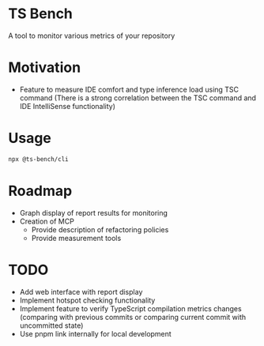 # TS Bench
A tool to monitor various metrics of your repository

# Motivation
- Feature to measure IDE comfort and type inference load using TSC command (There is a strong correlation between the TSC command and IDE IntelliSense functionality)

# Usage
```bash
npx @ts-bench/cli
```

# Roadmap
- Graph display of report results for monitoring
- Creation of MCP
  - Provide description of refactoring policies
  - Provide measurement tools

# TODO
- Add web interface with report display
- Implement hotspot checking functionality
- Implement feature to verify TypeScript compilation metrics changes (comparing with previous commits or comparing current commit with uncommitted state)
- Use pnpm link internally for local development
